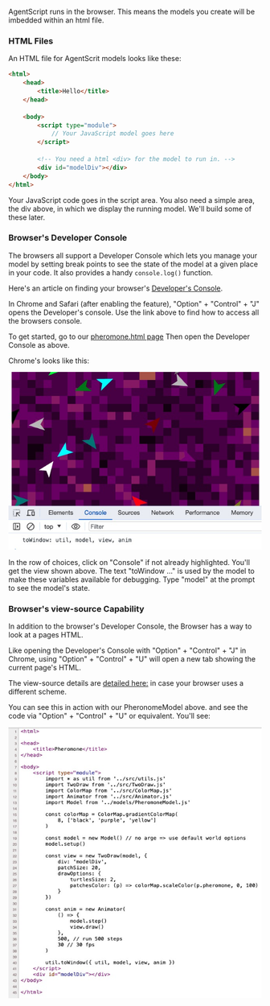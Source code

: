 AgentScript runs in the browser. This means the models you create will be imbedded within an html file.

### HTML Files

An HTML file for AgentScrit models looks like these:

```html
<html>
    <head>
        <title>Hello</title>
    </head>

    <body>
        <script type="module">
            // Your JavaScript model goes here
        </script>

        <!-- You need a html <div> for the model to run in. -->
        <div id="modelDiv"></div>
    </body>
</html>
```

Your JavaScript code goes in the script area. You also need a simple area, the div above, in which we display the running model. We'll build some of these later.

### Browser's Developer Console

The browsers all support a Developer Console which lets you manage your model by setting break points to see the state of the model at a given place in your code. It also provides a handy `console.log()` function.

Here's an article on finding your browser's [Developer's Console](https://balsamiq.com/support/faqs/browserconsole/).

In Chrome and Safari (after enabling the feature), "Option" + "Control" + "J" opens the Developer's console. Use the link above to find how to access all the browsers console.

<!-- o get started, go to our [pheromone.html page](https://code.agentscript.org/views2/pheromone.html) Then open the Developer Console as above. -->

To get started, go to our <a href="https://code.agentscript.org/views2/pheromone.html" target="_blank"> pheromone.html page</a> Then open the Developer Console as above.

Chrome's looks like this:

![Image](/config/cleantheme/static/DevConsole.jpg)

In the row of choices, click on "Console" if not already highlighted. You'll get the view shown above. The text "toWindow ..." is used by the model to make these variables available for debugging. Type "model" at the prompt to see the model's state.

<!-- This is a bit like our [view-source capability](https://www.computerhope.com/issues/ch000746.htm).
Both are very useful in exploring and debugging.

In Chrome and Safari (after enabling the feature), "Option" + "Control" + "J" opens the Developer's console. -->

### Browser's view-source Capability

In addition to the browser's Developer Console, the Browser has a way to look at a pages HTML.

Like opening the Developer's Console with "Option" + "Control" + "J" in Chrome, using "Option" + "Control" + "U" will open a new tab showing the current page's HTML.

The view-source details are [detailed here:](https://www.computerhope.com/issues/ch000746.htm) in case your browser uses a different scheme.

You can see this in action with our PheronomeModel above. and see the code via "Option" + "Control" + "U" or equivalent. You'll see:

![Image](/config/cleantheme/static/ViewSource.jpg)

<!-- We'll be using the browser's [Developer's Console](https://balsamiq.com/support/faqs/browserconsole/).
This is a bit like our [view-source capability](https://www.computerhope.com/issues/ch000746.htm).
Both are very useful in exploring and debugging. -->

<!-- In Chrome and Safari (after enabling the feature), "Option" + "Control" + "J" opens the Developer's console. -->

<!-- To get started, go to our [pheromone.html page](https://code.agentscript.org/views2/pheromone.html).
Then open the Developer Console as above. -->

<!-- Chrome's looks like this:

![Image](/config/cleantheme/static/DevConsole.jpg)

In the row of choices, click on "Console". You'll get the view shown above -->
